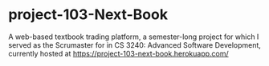 # project-103-Next-Book

 A web-based textbook trading platform, a semester-long project for which I served as the Scrumaster for in CS 3240: Advanced Software Development, currently hosted at https://project-103-next-book.herokuapp.com/
